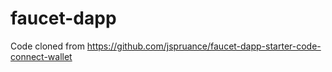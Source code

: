 # faucet-dapp
Code cloned from https://github.com/jspruance/faucet-dapp-starter-code-connect-wallet 
